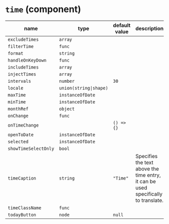 # `time` (component)

| name                 | type                   | default value | description |
| -------------------- | ---------------------- | ------------- | ----------- |
| `excludeTimes`       | `array`                |               |             |
| `filterTime`         | `func`                 |               |             |
| `format`             | `string`               |               |             |
| `handleOnKeyDown`    | `func`                 |               |             |
| `includeTimes`       | `array`                |               |             |
| `injectTimes`        | `array`                |               |             |
| `intervals`          | `number`               | `30`          |             |
| `locale`             | `union(string\|shape)` |               |             |
| `maxTime`            | `instanceOfDate`       |               |             |
| `minTime`            | `instanceOfDate`       |               |             |
| `monthRef`           | `object`               |               |             |
| `onChange`           | `func`                 |               |             |
| `onTimeChange`       |                        | `() => {}`    |             |
| `openToDate`         | `instanceOfDate`       |               |             |
| `selected`           | `instanceOfDate`       |               |             |
| `showTimeSelectOnly` | `bool`                 |               |             |
| `timeCaption`        | `string`               | `"Time"`      |  Specifies the text above the time entry, it can be used specifically to translate.           |
| `timeClassName`      | `func`                 |               |             |
| `todayButton`        | `node`                 | `null`        |             |
